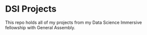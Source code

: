 # DSI Projects

This repo holds all of my projects from my Data Science Immersive fellowship with General Assembly.

